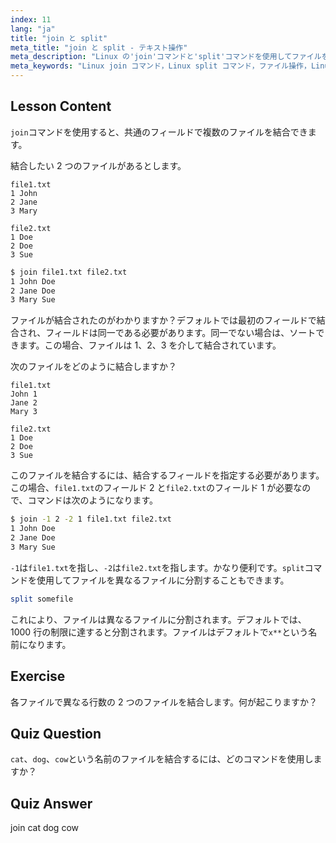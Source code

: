```yaml
---
index: 11
lang: "ja"
title: "join と split"
meta_title: "join と split - テキスト操作"
meta_description: "Linux の'join'コマンドと'split'コマンドを使用してファイルを操作する方法を学びます。共通のフィールドでファイルを結合し、大きなファイルを効率的に分割する方法を理解します。実用的な例とヒントを得られます。"
meta_keywords: "Linux join コマンド，Linux split コマンド，ファイル操作，Linux チュートリアル，コマンドライン，初心者 Linux, Linux ガイド"
---
```


## Lesson Content

`join`コマンドを使用すると、共通のフィールドで複数のファイルを結合できます。

結合したい 2 つのファイルがあるとします。

```plaintext
file1.txt
1 John
2 Jane
3 Mary

file2.txt
1 Doe
2 Doe
3 Sue
```

```bash
$ join file1.txt file2.txt
1 John Doe
2 Jane Doe
3 Mary Sue
```

ファイルが結合されたのがわかりますか？デフォルトでは最初のフィールドで結合され、フィールドは同一である必要があります。同一でない場合は、ソートできます。この場合、ファイルは 1、2、3 を介して結合されています。

次のファイルをどのように結合しますか？

```plaintext
file1.txt
John 1
Jane 2
Mary 3

file2.txt
1 Doe
2 Doe
3 Sue
```

このファイルを結合するには、結合するフィールドを指定する必要があります。この場合、`file1.txt`のフィールド 2 と`file2.txt`のフィールド 1 が必要なので、コマンドは次のようになります。

```bash
$ join -1 2 -2 1 file1.txt file2.txt
1 John Doe
2 Jane Doe
3 Mary Sue
```

`-1`は`file1.txt`を指し、`-2`は`file2.txt`を指します。かなり便利です。`split`コマンドを使用してファイルを異なるファイルに分割することもできます。

```bash
split somefile
```

これにより、ファイルは異なるファイルに分割されます。デフォルトでは、1000 行の制限に達すると分割されます。ファイルはデフォルトで`x**`という名前になります。

## Exercise

各ファイルで異なる行数の 2 つのファイルを結合します。何が起こりますか？

## Quiz Question

`cat`、`dog`、`cow`という名前のファイルを結合するには、どのコマンドを使用しますか？

## Quiz Answer

join cat dog cow
